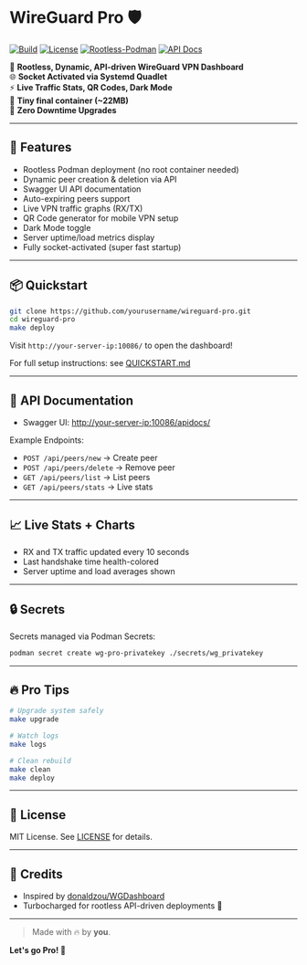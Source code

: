 # WireGuard Pro 🛡️

[![Build](https://img.shields.io/badge/build-passing-brightgreen)](https://github.com/yourusername/wireguard-pro/actions)
[![License](https://img.shields.io/badge/license-MIT-blue)](LICENSE)
[![Rootless-Podman](https://img.shields.io/badge/podman-rootless-blueviolet)](https://podman.io/)
[![API Docs](https://img.shields.io/badge/docs-Swagger-informational)](http://your-server-ip:10086/apidocs/)

🚀 **Rootless, Dynamic, API-driven WireGuard VPN Dashboard**  
🌐 **Socket Activated via Systemd Quadlet**  
⚡ **Live Traffic Stats, QR Codes, Dark Mode**  
🧹 **Tiny final container (~22MB)**  
🎯 **Zero Downtime Upgrades**

---

## 🌟 Features

- Rootless Podman deployment (no root container needed)
- Dynamic peer creation & deletion via API
- Swagger UI API documentation
- Auto-expiring peers support
- Live VPN traffic graphs (RX/TX)
- QR Code generator for mobile VPN setup
- Dark Mode toggle
- Server uptime/load metrics display
- Fully socket-activated (super fast startup)

---

## 📦 Quickstart

```bash
git clone https://github.com/yourusername/wireguard-pro.git
cd wireguard-pro
make deploy
```

Visit `http://your-server-ip:10086/` to open the dashboard!

For full setup instructions: see [QUICKSTART.md](./QUICKSTART.md)

---

## 📜 API Documentation

- Swagger UI: [http://your-server-ip:10086/apidocs/](http://your-server-ip:10086/apidocs/)

Example Endpoints:
- `POST /api/peers/new` → Create peer
- `POST /api/peers/delete` → Remove peer
- `GET /api/peers/list` → List peers
- `GET /api/peers/stats` → Live stats

---

## 📈 Live Stats + Charts

- RX and TX traffic updated every 10 seconds
- Last handshake time health-colored
- Server uptime and load averages shown

---

## 🔒 Secrets

Secrets managed via Podman Secrets:

```bash
podman secret create wg-pro-privatekey ./secrets/wg_privatekey
```

---

## 🔥 Pro Tips

```bash
# Upgrade system safely
make upgrade

# Watch logs
make logs

# Clean rebuild
make clean
make deploy
```

---

## 📜 License

MIT License. See [LICENSE](LICENSE) for details.

---

## 🎯 Credits

- Inspired by [donaldzou/WGDashboard](https://github.com/donaldzou/WGDashboard)
- Turbocharged for rootless API-driven deployments 🚀

---

> Made with 🔥 by **you**.

**Let's go Pro! 🚀**